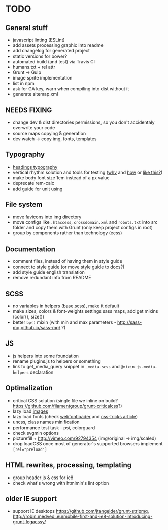 # TODO


## General stuff
* javascript linting (ESLint)
* add assets processing graphic into readme
* add changelog for generated project
* static versions for bower?
* automated build (and test) via Travis CI
* humans.txt + rel attr
* Grunt -> Gulp
* image sprite implementation
* list in npm
* ask for GA key, warn when compiling into dist without it
* generate sitemap.xml


## NEEDS FIXING
* change dev & dist directories permissions, so you don't accidentaly overwrite your code
* source maps copying & generation
* dev watch -> copy img, fonts, templates


## Typography
* [headings typography](http://csswizardry.com/2016/02/managing-typography-on-large-apps/)
* vertical rhythm solution and tools for testing ([why](http://zellwk.com/blog/why-vertical-rhythms/) and [how](https://scotch.io/tutorials/aesthetic-sass-3-typography-and-vertical-rhythm	) or [like this?](https://matejlatin.github.io/Gutenberg/))
* make body font size 1em instead of a px value
* deprecate rem-calc
* add guide for unit using


## File system
* move favicons into img directory
* move configs like `.htaccess`, `crossdomain.xml` and `robots.txt` into src folder and copy them with Grunt (only keep project configs in root)
* group by components rather than technology (ecss)


## Documentation
* comment files, instead of having them in style guide
* connect to style guide (or move style guide to docs?)
* add style guide english translation
* remove redundant info from README


## SCSS
* no variables in helpers (base.scss), make it default
* make sizes, colors & font-weights settings sass maps, add get mixins (color(), size())
* better `bp()` mixin (with min and max parameters - http://sass-mq.github.io/sass-mq/ ?)


## JS
* js helpers into some foundation
* rename plugins.js to helpers or something
* link to get_media_query snippet in `_media.scss` and `@mixin js-media-helpers` declaration


## Optimalization
* critical CSS solution (single file we inline on build? https://github.com/filamentgroup/grunt-criticalcss?)
* lazy load [images](http://developer.telerik.com/featured/lazy-loading-images-on-the-web/)
* lazy load fonts (check [webfontloader](https://github.com/typekit/webfontloader) and [css-tricks article](https://css-tricks.com/loading-web-fonts-with-the-web-font-loader/))
* uncss, class names minification
* performance test task - psi, colorguard
* check svgmin options
* picturefill + http://vimeo.com/92794354 (img/original -> img/scaled)
* drop loadCSS once most of generator's supported browsers implement `[rel="preload"]`


##  HTML rewrites, processing, templating
* group header js & css for ie8
* check what's wrong with htmlmin's lint option


## older IE support
* support IE desktops https://github.com/jtangelder/grunt-stripmq, http://robin.medvedi.eu/mobile-first-and-ie8-solution-introducing-grunt-legacssy/
